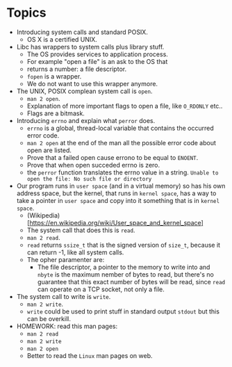 # Topics

* Introducing system calls and standard POSIX.
  * OS X is a certified UNIX.
* Libc has wrappers to system calls plus library stuff.
  * The OS provides services to application process.
  * For example "open a file" is an ask to the OS that
  * returns a number: a file descriptor.
  * `fopen` is a wrapper.
  * We do not want to use this wrapper anymore.
* The UNIX, POSIX complean system call is `open`.
  * `man 2 open`.
  * Explanation of more important flags to open a file, like `O_RDONLY` etc..
  * Flags are a bitmask.
* Introducing `errno` and explain what `perror` does.
  * `errno` is a global, thread-local variable that contains the occurred error code.
  * `man 2 open` at the end of the man all the possible error code about open
are listed.
  * Prove that a failed open cause errono to be equal to `ENOENT`.
  * Prove that when open succeded errno is zero.
  * the `perror` function translates the errno value in a string.
`Unable to open the file: No such file or directory`
* Our program runs in `user space` (and in a virtual memory) so has
his own address space, but the kernel, that runs in `kernel space`,
has a way to take a pointer in `user space` and copy into it
something that is in `kernel space`.
  * (Wikipedia)[https://en.wikipedia.org/wiki/User_space_and_kernel_space]
  * The system call that does this is `read`.
  * `man 2 read`.
  * `read` returns `ssize_t` that is the signed version of `size_t`,
because it can return -1, like all system calls.
  * The opher paramenter are:
    * The file descriptor, a pointer to the memory to write into and
`nbyte` is the maximum nember of bytes to read, but there's no guarantee
that this exact number of bytes will be read, since `read` can operate
on a TCP socket, not only a file.
* The system call to write is `write`.
  * `man 2 write`.
  * `write` could be used to print stuff in standard output `stdout`
but this can be overkill.
* HOMEWORK: read this man pages:
  * `man 2 read`
  * `man 2 write`
  * `man 2 open`
  * Better to read the `Linux` man pages on web.
